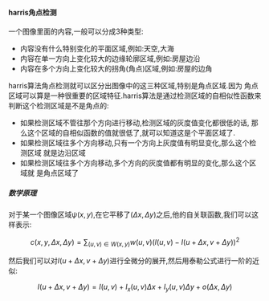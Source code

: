 #### harris角点检测

一个图像里面的内容,一般可以分成3种类型:

* 内容没有什么特别变化的平面区域,例如:天空,大海
* 内容在单一方向上变化较大的边缘轮廓区域,例如:房屋边沿
* 内容在多个方向上变化较大的拐角(角点)区域,例如:房屋的边角

harris算法角点检测就可以区分出图像中的这三种区域,特别是角点区域.因为
角点区域可以算是一种很重要的区域特征.harris算法是通过检测区域的自相似性函数来判断这个检测区域是不是角点的:

* 如果检测区域不管往那个方向进行移动,检测区域的灰度值变化都很低的话,
  那么这个区域的自相似函数的值就很低了,就可以知道这是个平面区域了.
* 如果检测区域往多个方向移动,只有一个方向上灰度值有明显变化,那么这个检测区域
  就是边沿区域
* 如果检测区域往多个方向移动,多个方向的灰度值都有明显的变化,那么这个区域就
  是角点区域了

##### 数学原理

对于某一个图像区域$\psi(x,y)$,在它平移了$(\Delta x,\Delta y)$之后,他的自关联函数,我们可以这样表示:

$$
c(x,y,\Delta x,\Delta y) = \sum_{(u,v)\in W(x,y)}w(u,v)(I(u,v)-I(u+\Delta x,v+\Delta y))^2 \tag{I(u,v)表示这里的梯度值}
$$

然后我们可以对$I(u+\Delta x,v+\Delta y)$进行全微分的展开,然后用泰勒公式进行一阶的近似:

$$
I(u+\Delta x,v+\Delta y)=I(u,v)+I_x(u,v)\Delta x+I_y(u,v)\Delta y+o(\Delta x,\Delta y)
$$

